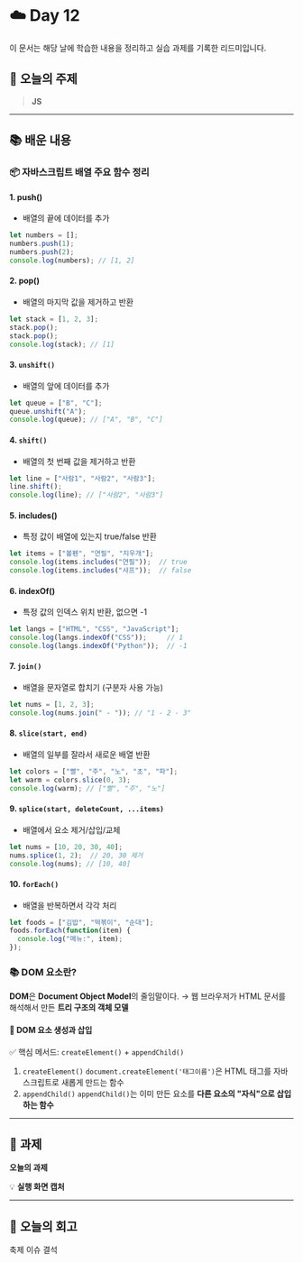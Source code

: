# ☁️ Day 12
이 문서는 해당 날에 학습한 내용을 정리하고 실습 과제를 기록한 리드미입니다.

## 🔖 오늘의 주제
> **JS**

---

## 📚 배운 내용

### 📦 자바스크립트 배열 주요 함수 정리
#### 1. push()
- 배열의 끝에 데이터를 추가
```javascript
let numbers = [];
numbers.push(1);
numbers.push(2);
console.log(numbers); // [1, 2]
```
#### 2. pop()
- 배열의 마지막 값을 제거하고 반환
```javascript
let stack = [1, 2, 3];
stack.pop();
stack.pop();
console.log(stack); // [1]
```
#### 3. `unshift()`
- 배열의 앞에 데이터를 추가
```javascript
let queue = ["B", "C"];
queue.unshift("A");
console.log(queue); // ["A", "B", "C"]
```
#### 4. `shift()`
- 배열의 첫 번째 값을 제거하고 반환
```javascript
let line = ["사람1", "사람2", "사람3"];
line.shift();
console.log(line); // ["사람2", "사람3"]
```
#### 5. includes()
- 특정 값이 배열에 있는지 true/false 반환
```javascript
let items = ["볼펜", "연필", "지우개"];
console.log(items.includes("연필"));  // true
console.log(items.includes("샤프"));  // false
```
#### 6. indexOf()
- 특정 값의 인덱스 위치 반환, 없으면 -1
```javascript
let langs = ["HTML", "CSS", "JavaScript"];
console.log(langs.indexOf("CSS"));     // 1
console.log(langs.indexOf("Python"));  // -1
```
#### 7. `join()`
- 배열을 문자열로 합치기 (구분자 사용 가능)
```javascript
let nums = [1, 2, 3];
console.log(nums.join(" - ")); // "1 - 2 - 3"
```
#### 8. `slice(start, end)`
- 배열의 일부를 잘라서 새로운 배열 반환
```javascript
let colors = ["빨", "주", "노", "초", "파"];
let warm = colors.slice(0, 3);
console.log(warm); // ["빨", "주", "노"]
```
#### 9. `splice(start, deleteCount, ...items)`
- 배열에서 요소 제거/삽입/교체
```javascript
let nums = [10, 20, 30, 40];
nums.splice(1, 2);  // 20, 30 제거
console.log(nums); // [10, 40]
```
#### 10. `forEach()`
- 배열을 반복하면서 각각 처리
```javascript
let foods = ["김밥", "떡볶이", "순대"];
foods.forEach(function(item) {
  console.log("메뉴:", item);
});
```

### 📚 DOM 요소란?
**DOM**은 **Document Object Model**의 줄임말이다. 
→ 웹 브라우저가 HTML 문서를 해석해서 만든 **트리 구조의 객체 모델**

#### 🧱 DOM 요소 생성과 삽입
✅ 핵심 메서드: `createElement()` + `appendChild()`

1. `createElement()`
`document.createElement('태그이름')`은 HTML 태그를 자바스크립트로 새롭게 만드는 함수
2. `appendChild()`
`appendChild()`는 이미 만든 요소를 **다른 요소의 "자식"으로 삽입하는 함수**

---

## 📝 과제

**오늘의 과제**

💡 **실행 화면 캡처**


---

## 💭 오늘의 회고
축제 이슈 결석
